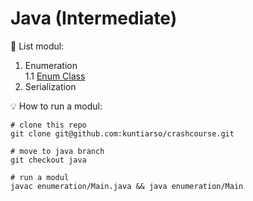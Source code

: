 # Java (Intermediate)
:page_with_curl: List modul:

1. Enumeration  
1.1 [Enum Class](https://github.com/kuntiarso/crashcourse/blob/java/enumeration/Main.java)
2. Serialization


💡 How to run a modul:
```
# clone this repo
git clone git@github.com:kuntiarso/crashcourse.git

# move to java branch
git checkout java

# run a modul
javac enumeration/Main.java && java enumeration/Main
```

